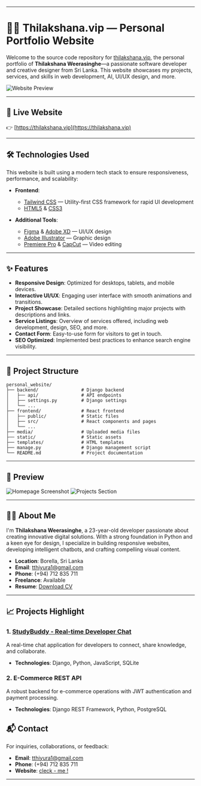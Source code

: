 
---

# 🧑‍💻 Thilakshana.vip — Personal Portfolio Website

Welcome to the source code repository for [thilakshana.vip](https://thilakshana.vip), the personal portfolio of **Thilakshana Weerasinghe**—a passionate software developer and creative designer from Sri Lanka. This website showcases my projects, services, and skills in web development, AI, UI/UX design, and more.

![Website Preview](https://user-images.githubusercontent.com/yourusername/your-image.png) <!-- Replace with an actual screenshot of your website -->

---

## 🚀 Live Website

👉 [https://thilakshana.vip](https://thilakshana.vip)

---

## 🛠️ Technologies Used

This website is built using a modern tech stack to ensure responsiveness, performance, and scalability:

* **Frontend**:
  * [Tailwind CSS](https://tailwindcss.com/) — Utility-first CSS framework for rapid UI development
  * [HTML5](https://developer.mozilla.org/en-US/docs/Web/Guide/HTML/HTML5) & [CSS3](https://developer.mozilla.org/en-US/docs/Web/CSS)



* **Additional Tools**:

  * [Figma](https://www.figma.com/) & [Adobe XD](https://www.adobe.com/products/xd.html) — UI/UX design
  * [Adobe Illustrator](https://www.adobe.com/products/illustrator.html) — Graphic design
  * [Premiere Pro](https://www.adobe.com/products/premiere.html) & [CapCut](https://www.capcut.com/) — Video editing

---

## ✨ Features

* **Responsive Design**: Optimized for desktops, tablets, and mobile devices.
* **Interactive UI/UX**: Engaging user interface with smooth animations and transitions.
* **Project Showcase**: Detailed sections highlighting major projects with descriptions and links.
* **Service Listings**: Overview of services offered, including web development, design, SEO, and more.
* **Contact Form**: Easy-to-use form for visitors to get in touch.
* **SEO Optimized**: Implemented best practices to enhance search engine visibility.

---

## 📁 Project Structure

```
personal_website/
├── backend/                # Django backend
│   ├── api/                # API endpoints
│   ├── settings.py         # Django settings
│   └── ...
├── frontend/               # React frontend
│   ├── public/             # Static files
│   ├── src/                # React components and pages
│   └── ...
├── media/                  # Uploaded media files
├── static/                 # Static assets
├── templates/              # HTML templates
├── manage.py               # Django management script
└── README.md               # Project documentation
```

---

## 📸 Preview

![Homepage Screenshot](https://user-images.githubusercontent.com/yourusername/homepage.png) <!-- Replace with actual screenshots -->
![Projects Section](https://user-images.githubusercontent.com/yourusername/projects.png)

---

## 🧑‍💼 About Me

I'm **Thilakshana Weerasinghe**, a 23-year-old developer passionate about creating innovative digital solutions. With a strong foundation in Python and a keen eye for design, I specialize in building responsive websites, developing intelligent chatbots, and crafting compelling visual content.

* **Location**: Borella, Sri Lanka
* **Email**: [tthiyura1@gmail.com](mailto:tthiyura1@gmail.com)
* **Phone**: (+94) 712 835 711
* **Freelance**: Available
* **Resume**: [Download CV](https://thilakshana.vip/cv.pdf) <!-- Replace with actual CV link -->

---

## 📈 Projects Highlight

### 1. [StudyBuddy - Real-time Developer Chat](https://studybuddev.herokuapp.com/)

A real-time chat application for developers to connect, share knowledge, and collaborate.

* **Technologies**: Django, Python, JavaScript, SQLite

### 2. E-Commerce REST API

A robust backend for e-commerce operations with JWT authentication and payment processing.

* **Technologies**: Django REST Framework, Python, PostgreSQL


## 📬 Contact

For inquiries, collaborations, or feedback:

* **Email**: [tthiyura1@gmail.com](mailto:tthiyura1@gmail.com)
* **Phone**: (+94) 712 835 711
* **Website**: [cleck - me !](https://thilakshana.vip)

---

